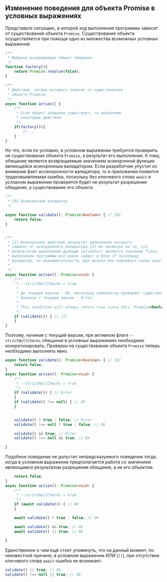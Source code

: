 ## Изменение поведения для объекта Promise в условных выражениях

Представьте ситуацию, в которой ход выполнения программы зависит от существования объекта `Promise`. Существование объекта осуществляется при помощи одно из множества возможных условных выражений.

`````ts
/**
 * Фабрика возвращающая объект обещания.
 */
function factory(){
    return Promise.resolve(false);
}

/**
 * Действие, логика которого зависит от существования
 * объекта Promise.
 */
async function action() {
    /**
     * Если объект обещания существует, то выполняем 
     * некоторые действия. 
     */
    if(factory()){
        // ...
    }
}
`````

Но что, если по условию, в условном выражении требуется проверить не существование объекта `Promise`, а результат его выполнения. К тому, обещание является возвращаемым значением асинхронной функции являющейся асинхронным валидатором. Если разработчик упустит из внимания факт ассинхронности валидатора, то в приложении появится трудновыявляемая ошибка, поскольку без ключевого слова `await` в условном выражении проверятся будет не результат разрешения обещания, а существование его объекта.


`````ts
/**
 * [0] Асинхронный валидатор
 */

async function validate(): Promise<boolean> { // [0]
    return false;
}


/**
 * [1] Асинхронное действие результат выполнения которого
 * зависит от асинхронного валидатора.[2] Но несмотря на то, что
 * результатом выполнения функции validate() является значение flase,
 * выполнение программы все равно зайдет в блок if поскольку
 * валидатор, по невнимательности, был вызван без ключевого слова await.
 * 
 */ 
async function action(): Promise<void> {
    /**
     * --strictNullChecks = true
     * 
     * До текущей версии - Ok, поскольку компилятор проверяет существоание объекта Promise.
     * Начиная с текущей версии - Error.
     * 
     * This condition will always return true since this 'Promise<boolean>' appears to always be defined.ts(2801)
     */
    if (validate()) { // [2]
    }
}
`````

Поэтому, начиная с текущей версии, при активном флаге `--strictNullChecks` обещания в условных выражениях необходимо конкретизировать. Проверки на существование объекта `Promise` теперь необходимо выполнять явно.

`````ts
async function validate(): Promise<boolean> { // [0]
    return false;
}
async function action(): Promise<void> {
    /**
     * --strictNullChecks = true
     */
    if (validate()) { // Error
    }
    if (validate() !== null) { // Ok
    }


    validate() ? true : false; // Error
    validate() !== null ? true : false; // Ok

    validate() && true; // Error
    validate() !== null && true; // Ok

}
`````

Подобное поведение не допустит непредсказуемого поведения тогда, когда в условном выражении предполагается работа со значением являющимся результатом разрешения обещания, а не его объектом.

`````ts
    return false;
}
async function action(): Promise<void> {
    /**
     * --strictNullChecks = true
     */
    if (await validate()) { // Ok
    }

    await validate() ? true : false; // Ok

    await validate() && true; // Ok
    await validate() || true; // Ok

}
`````

Единственное о чем ещё стоет упомянуть, что на данный момент, по неизвестной причине, в условном выражении _ИЛИ_ (`||`), при отсутствии ключевого слова `await` ошибка не возникает.

`````ts
validate() || true; // Ok
validate() !== null || true; // Ok
`````

